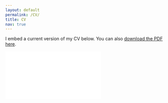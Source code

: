 ```yaml
---
layout: default
permalink: /CV/
title: CV
nav: true
---
```


I embed a current version of my CV below. You can also [download the PDF here]({{site.url}}/assets/pdf/cv_online.pdf).


<object data="{{site.url}}/assets/pdf/cv_online.pdf" type="application/pdf" width="800px" height="700px">
    <embed src="{{site.url}}/assets/pdf/cv_online.pdf">
        <!-- <p>This browser does not support PDFs. Please download the PDF to view it: <a href="{{site.url}}/assets/pdf/cv.pdf">Download PDF</a>.</p> -->
    </embed>
</object>



  <!-- NewEntry{Dec. 2017- Mar. 2022}{\faInstitution \ Universitêe Côte d'Azur - INRIA} -->

<!-- \Description{\MarginText{Phd Thesis}
  \faBook \ Thesis: \textit{Stochastic modelling of non-spherical particles in turbulence}\newline
  Advisor: DR.~Mireille \textsc{Bossy}}

%------------------------------------------------

\NewEntry{Oct. 2014-Mar. 2017}{\faInstitution \ University of Rome, "La Sapienza"}

\Description{\MarginText{Master in Mechanical Engineering}\faGraduationCap\ \ $\cdotp$\ \ Department: Mechanical and Aerospace Engineering\newline 
\faBook \ Thesis: \textit{Turbulent Drag Reduction by Superhydrophobic Surfaces}\newline
Advisors: Prof.~Carlo Massimo \textsc{Casciola} \& Ph.D.~Francesco \textsc{Battista}}

%------------------------------------------------

\NewEntry{Nov. 2010-Mar. 2014}{\faInstitution \ University of Rome, "Sapienza"}

\Description{\MarginText{Bachelor in Mechanical Engineering}\faGraduationCap \ \ $\cdotp$\ \  Department: Mechanical and Aerospace Engineering\newline 
\faBook \ Thesis: \textit{Low Mach Number Asymptotic of the Navier-Stokes Equations}\newline
Advisor: Prof.~Paolo \textsc{Gualtieri}} -->
